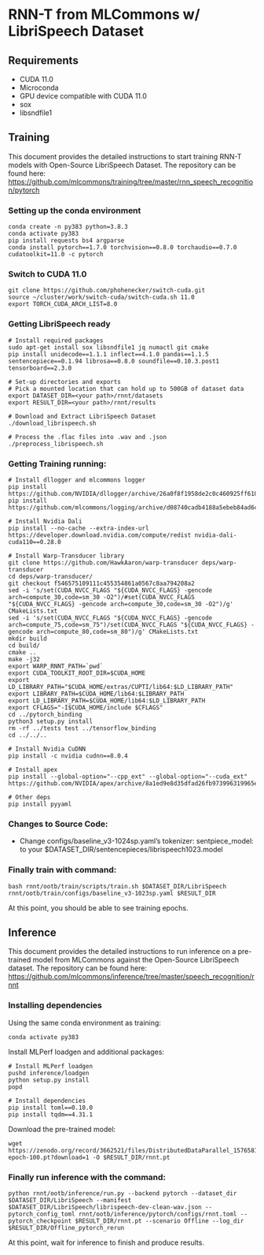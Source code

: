 # RNN-T from MLCommons w/ LibriSpeech Dataset

## Requirements

 - CUDA 11.0
 - Microconda
 - GPU device compatible with CUDA 11.0
 - sox
 - libsndfile1

## Training

This document provides the detailed instructions to start training RNN-T models with Open-Source LibriSpeech Dataset. The repository can be found here: https://github.com/mlcommons/training/tree/master/rnn_speech_recognition/pytorch

### Setting up the conda environment
```
conda create -n py383 python=3.8.3
conda activate py383
pip install requests bs4 argparse
conda install pytorch==1.7.0 torchvision==0.8.0 torchaudio==0.7.0 cudatoolkit=11.0 -c pytorch
```

### Switch to CUDA 11.0
```
git clone https://github.com/phohenecker/switch-cuda.git
source ~/cluster/work/switch-cuda/switch-cuda.sh 11.0
export TORCH_CUDA_ARCH_LIST=8.0
```

### Getting LibriSpeech ready
```
# Install required packages
sudo apt-get install sox libsndfile1 jq numactl git cmake
pip install unidecode==1.1.1 inflect==4.1.0 pandas==1.1.5 sentencepiece==0.1.94 librosa==0.8.0 soundfile==0.10.3.post1 tensorboard==2.3.0

# Set-up directories and exports
# Pick a mounted location that can hold up to 500GB of dataset data
export DATASET_DIR=<your path>/rnnt/datasets
export RESULT_DIR=<your path>/rnnt/results

# Download and Extract LibriSpeech Dataset
./download_librispeech.sh

# Process the .flac files into .wav and .json
./preprocess_librispeech.sh
```

### Getting Training running:
```
# Install dllogger and mlcommons logger
pip install https://github.com/NVIDIA/dllogger/archive/26a0f8f1958de2c0c460925ff6102a4d2486d6cc.zip
pip install https://github.com/mlcommons/logging/archive/d08740cadb4188a5ebeb84ad6c68f98c1e129805.zip

# Install Nvidia Dali
pip install --no-cache --extra-index-url https://developer.download.nvidia.com/compute/redist nvidia-dali-cuda110==0.28.0

# Install Warp-Transducer library
git clone https://github.com/HawkAaron/warp-transducer deps/warp-transducer
cd deps/warp-transducer/
git checkout f546575109111c455354861a0567c8aa794208a2
sed -i 's/set(CUDA_NVCC_FLAGS "${CUDA_NVCC_FLAGS} -gencode arch=compute_30,code=sm_30 -O2")/#set(CUDA_NVCC_FLAGS "${CUDA_NVCC_FLAGS} -gencode arch=compute_30,code=sm_30 -O2")/g' CMakeLists.txt
sed -i 's/set(CUDA_NVCC_FLAGS "${CUDA_NVCC_FLAGS} -gencode arch=compute_75,code=sm_75")/set(CUDA_NVCC_FLAGS "${CUDA_NVCC_FLAGS} -gencode arch=compute_80,code=sm_80")/g' CMakeLists.txt
mkdir build
cd build/
cmake ..
make -j32
export WARP_RNNT_PATH=`pwd`
export CUDA_TOOLKIT_ROOT_DIR=$CUDA_HOME
export LD_LIBRARY_PATH="$CUDA_HOME/extras/CUPTI/lib64:$LD_LIBRARY_PATH"
export LIBRARY_PATH=$CUDA_HOME/lib64:$LIBRARY_PATH
export LD_LIBRARY_PATH=$CUDA_HOME/lib64:$LD_LIBRARY_PATH
export CFLAGS="-I$CUDA_HOME/include $CFLAGS"
cd ../pytorch_binding
python3 setup.py install
rm -rf ../tests test ../tensorflow_binding
cd ../../..

# Install Nvidia CuDNN
pip install -c nvidia cudnn==8.0.4

# Install apex
pip install --global-option="--cpp_ext" --global-option="--cuda_ext" https://github.com/NVIDIA/apex/archive/8a1ed9e8d35dfad26fb973996319965e4224dcdd.zip

# Other deps
pip install pyyaml
```

### Changes to Source Code:

* Change configs/baseline_v3-1024sp.yaml’s tokenizer: sentpiece_model: to your $DATASET_DIR/sentencepieces/librispeech1023.model

### Finally train with command:
```
bash rnnt/ootb/train/scripts/train.sh $DATASET_DIR/LibriSpeech rnnt/ootb/train/configs/baseline_v3-1023sp.yaml $RESULT_DIR
```
At this point, you should be able to see training epochs.

## Inference

This document provides the detailed instructions to run inference on a pre-trained model from MLCommons against the Open-Source LibriSpeech dataset. The repository can be found here: https://github.com/mlcommons/inference/tree/master/speech_recognition/rnnt

### Installing dependencies

Using the same conda environment as training:
```
conda activate py383
```

Install MLPerf loadgen and additional packages:
```
# Install MLPerf loadgen
pushd inference/loadgen
python setup.py install
popd

# Install dependencies
pip install toml==0.10.0
pip install tqdm==4.31.1
```

Download the pre-trained model:
```
wget https://zenodo.org/record/3662521/files/DistributedDataParallel_1576581068.9962234-epoch-100.pt?download=1 -O $RESULT_DIR/rnnt.pt
```

### Finally run inference with the command:
```
python rnnt/ootb/inference/run.py --backend pytorch --dataset_dir $DATASET_DIR/LibriSpeech --manifest $DATASET_DIR/LibriSpeech/librispeech-dev-clean-wav.json --pytorch_config_toml rnnt/ootb/inference/pytorch/configs/rnnt.toml --pytorch_checkpoint $RESULT_DIR/rnnt.pt --scenario Offline --log_dir $RESULT_DIR/Offline_pytorch_rerun
```
At this point, wait for inference to finish and produce results.
